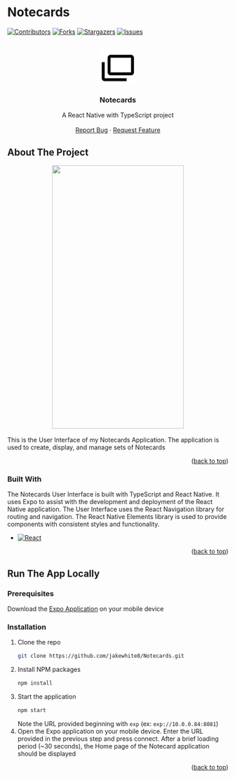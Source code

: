 <a name="readme-top"></a>
# Notecards

<!-- PROJECT SHIELDS -->
[![Contributors][contributors-shield]][contributors-url]
[![Forks][forks-shield]][forks-url]
[![Stargazers][stars-shield]][stars-url]
[![Issues][issues-shield]][issues-url]


<!-- LOGO -->
<br />
<div align="center">
  <a href="https://github.com/jakewhite8/Notecards">
    <img src="assets/card-multiple-outline.png" alt="Logo" width="80" height="80">
  </a>

  <h3 align="center">Notecards</h3>

  <p align="center">
    A React Native with TypeScript project
    <br />
    <br />
    <a href="https://github.com/jakewhite8/Notecards/issues">Report Bug</a>
    ·
    <a href="https://github.com/jakewhite8/Notecards/issues">Request Feature</a>
  </p>
</div>

## About The Project

<div align="center">
  <img src="https://github.com/jakewhite8/Notecards/assets/5599320/93179b1a-92c1-481d-8800-45df7d746ed9 alt="Home" width="300" height="600">
</div>

This is the User Interface of my Notecards Application. The application is used to create, display, and manage sets of Notecards

<p align="right">(<a href="#readme-top">back to top</a>)</p>

### Built With

The Notecards User Interface is built with TypeScript and React Native. It uses Expo to assist with the development and deployment of the React Native application. The User Interface uses the React Navigation library for routing and navigation. The React Native Elements library is used to provide components with consistent styles and functionality.

* [![React][React.js]][React-url]

<p align="right">(<a href="#readme-top">back to top</a>)</p>

## Run The App Locally
### Prerequisites
Download the [Expo Application](Expo-url) on your mobile device

### Installation
1. Clone the repo
   ```sh
   git clone https://github.com/jakewhite8/Notecards.git
   ```
2. Install NPM packages
   ```sh
   npm install
   ```   
3. Start the application
   ```sh
   npm start
   ```
   Note the URL provided beginning with `exp` (ex: `exp://10.0.0.84:8081`)
4. Open the Expo application on your mobile device. Enter the URL provided in the previous step and press connect. After a brief loading period (~30 seconds), the Home page of the Notecard application should be displayed

<p align="right">(<a href="#readme-top">back to top</a>)</p>


<!-- MARKDOWN LINKS & IMAGES -->
[contributors-shield]: https://img.shields.io/github/contributors/jakewhite8/Notecards.svg?style=for-the-badge
[contributors-url]: https://github.com/jakewhite8/Notecards/graphs/contributors
[forks-shield]: https://img.shields.io/github/forks/jakewhite8/Notecards.svg?style=for-the-badge
[forks-url]: https://github.com/jakewhite8/Notecards/network/members
[stars-shield]: https://img.shields.io/github/stars/jakewhite8/Notecards.svg?style=for-the-badge
[stars-url]: https://github.com/jakewhite8/Notecards/stargazers
[issues-shield]: https://img.shields.io/github/issues/jakewhite8/Notecards.svg?style=for-the-badge
[issues-url]: https://github.com/jakewhite8/Notecards/issues
[React.js]: https://img.shields.io/badge/React-20232A?style=for-the-badge&logo=react&logoColor=61DAFB
[React-url]: https://reactjs.org/
[Expo-url]: https://expo.dev/
